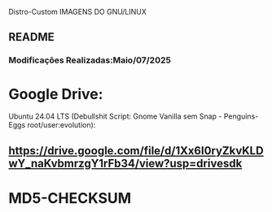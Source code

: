  Distro-Custom
IMAGENS DO GNU/LINUX
## README
### Modificações Realizadas:Maio/07/2025


  
# Google Drive:


Ubuntu 24.04 LTS (Debullshit Script: Gnome Vanilla sem Snap - Penguins-Eggs root/user:evolution):
## https://drive.google.com/file/d/1Xx6I0ryZkvKLDwY_naKvbmrzgY1rFb34/view?usp=drivesdk


# MD5-CHECKSUM


